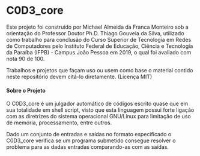 # C0D3_core

Este projeto foi construído por Michael Almeida da Franca Monteiro sob a orientação do Professor Doutor Ph.D. Thiago Gouveia da Silva, utilizado como trabalho para conclusão do Curso Superior de Tecnologia em Redes de Computadores pelo Instituto Federal de Educação, Ciência e Tecnologia da Paraíba (IFPB) - Campus João Pessoa em 2019, o qual foi avaliado com nota 90 de 100.

Trabalhos e projetos que façam uso ou usem como base o material contido neste repositório devem citá-lo diretamente. (Licença MIT)

#### Sobre o Projeto

O C0D3_core é um julgador automático de códigos escrito quase que em sua totalidade em shell script, visto que esta linguagem possui forte ligação com as diretrizes do sistema operacional GNU/Linux para limitação de uso de memória, processamento, entre outros.

Dado um conjunto de entradas e saídas no formato especificado o C0D3_core verifica se um programa submetido consegue resolver o problema para as dadas entradas comparando-as com as saídas.

